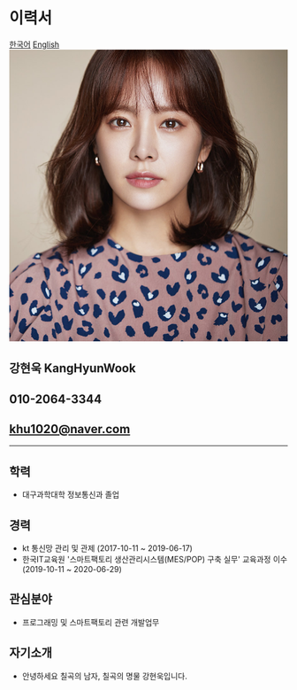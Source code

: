 # 이력서
[한국어](./이력서.md) [English](./이력서_en.md)  
![Image of Yaktocat](https://github.com/khu1020/Smart_Factory/blob/master/banner.jpg?raw=true)
## 강현욱 KangHyunWook  
## 010-2064-3344  
## khu1020@naver.com

-------------------------------------------
## 학력
  - 대구과학대학 정보통신과 졸업

## 경력
  - kt 통신망 관리 및 관제 (2017-10-11 ~ 2019-06-17)
  - 한국IT교육원 '스마트팩토리 생산관리시스템(MES/POP) 구축 실무' 교육과정 이수 (2019-10-11 ~ 2020-06-29)
  
## 관심분야
  - 프로그래밍 및 스마트팩토리 관련 개발업무
  
## 자기소개
  - 안녕하세요 칠곡의 남자, 칠곡의 명물 강현욱입니다. 
